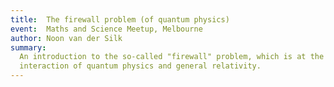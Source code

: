 ```yaml
---
title:  The firewall problem (of quantum physics)
event:  Maths and Science Meetup, Melbourne
author: Noon van der Silk
summary:
  An introduction to the so-called "firewall" problem, which is at the
  interaction of quantum physics and general relativity.
---
```


